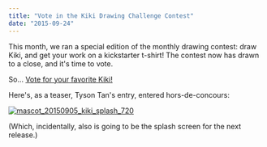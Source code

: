 ```yaml
---
title: "Vote in the Kiki Drawing Challenge Contest"
date: "2015-09-24"
---
```


This month, we ran a special edition of the monthly drawing contest: draw Kiki, and get your work on a kickstarter t-shirt! The contest now has drawn to a close, and it's time to vote.

So... [Vote for your favorite Kiki!](https://forum.kde.org/viewtopic.php?f=277&t=128083)

Here's, as a teaser, Tyson Tan's entry, entered hors-de-concours:

[![mascot_20150905_kiki_splash_720](../images/mascot_20150905_kiki_splash_720.png)](https://krita.org/wp-content/uploads/2015/09/mascot_20150905_kiki_splash_720.png)

(Which, incidentally, also is going to be the splash screen for the next release.)
